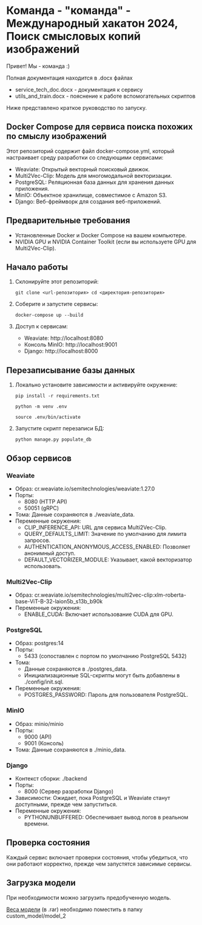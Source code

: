 # Команда - "команда" - Международный хакатон 2024, Поиск смысловых копий изображений 
Привет! Мы - команда :)

Полная документация находится в .docx файлах
- service_tech_doc.docx - документация к сервису
- utils_and_train.docx - пояснение к работе вспомогательных скриптов

Ниже представлено краткое руководство по запуску.

## Docker Compose для сервиса поиска похожих по смыслу изображений 

Этот репозиторий содержит файл docker-compose.yml, который настраивает среду разработки со следующими сервисами:

- Weaviate: Открытый векторный поисковый движок.
- Multi2Vec-Clip: Модель для многомодальной векторизации.
- PostgreSQL: Реляционная база данных для хранения данных приложения.
- MinIO: Объектное хранилище, совместимое с Amazon S3.
- Django: Веб-фреймворк для создания веб-приложений.

## Предварительные требования

- Установленные Docker и Docker Compose на вашем компьютере.
- NVIDIA GPU и NVIDIA Container Toolkit (если вы используете GPU для Multi2Vec-Clip).

## Начало работы

1. Склонируйте этот репозиторий:

   
   `git clone <url-репозитория>
   cd <директория-репозитория>`
   

2. Соберите и запустите сервисы:

   
   `docker-compose up --build`
   

3. Доступ к сервисам:
   - Weaviate: http://localhost:8080
   - Консоль MinIO: http://localhost:9001
   - Django: http://localhost:8000
   
   
## Перезаписывание базы данных
 1. Локально установите зависимости и активируйте окружение:


      `pip install -r requirements.txt`
      
      `python -m venv .env`
      
      `source .env/bin/activate`

 
 3. Запустите скрипт перезаписи БД:


    `python manage.py populate_db`


## Обзор сервисов

### Weaviate

- Образ: cr.weaviate.io/semitechnologies/weaviate:1.27.0
- Порты: 
  - 8080 (HTTP API)
  - 50051 (gRPC)
- Тома: Данные сохраняются в ./weaviate_data.
- Переменные окружения:
  - CLIP_INFERENCE_API: URL для сервиса Multi2Vec-Clip.
  - QUERY_DEFAULTS_LIMIT: Значение по умолчанию для лимита запросов.
  - AUTHENTICATION_ANONYMOUS_ACCESS_ENABLED: Позволяет анонимный доступ.
  - DEFAULT_VECTORIZER_MODULE: Указывает, какой векторизатор использовать.

### Multi2Vec-Clip

- Образ: cr.weaviate.io/semitechnologies/multi2vec-clip:xlm-roberta-base-ViT-B-32-laion5b_s13b_b90k
- Переменные окружения:
  - ENABLE_CUDA: Включает использование CUDA для GPU.
  
### PostgreSQL

- Образ: postgres:14
- Порты: 
  - 5433 (сопоставлен с портом по умолчанию PostgreSQL 5432)
- Тома: 
  - Данные сохраняются в ./postgres_data.
  - Инициализационные SQL-скрипты могут быть добавлены в ./config/init.sql.
- Переменные окружения:
  - POSTGRES_PASSWORD: Пароль для пользователя PostgreSQL.

### MinIO

- Образ: minio/minio
- Порты: 
  - 9000 (API)
  - 9001 (Консоль)
- Тома: Данные сохраняются в ./minio_data.

### Django

- Контекст сборки: ./backend
- Порты: 
  - 8000 (Сервер разработки Django)
- Зависимости: Ожидает, пока PostgreSQL и Weaviate станут доступными, прежде чем запуститься.
- Переменные окружения:
  - PYTHONUNBUFFERED: Обеспечивает вывод логов в реальном времени.

## Проверка состояния

Каждый сервис включает проверки состояния, чтобы убедиться, что они работают корректно, прежде чем запустятся зависимые сервисы.

## Загрузка модели

При необходимости можно загрузить предобученную модель.

[Веса модели](https://drive.google.com/file/d/1JRTiMslJne3vpzLdXQ31Z0vgBNhRfaNC/view?usp=sharing) (в .rar) необходимо поместить в папку custom_model/model_2
